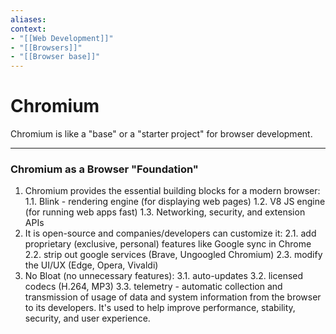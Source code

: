 ```yaml
---
aliases:
context:
- "[[Web Development]]"
- "[[Browsers]]"
- "[[Browser base]]"
---
```


# Chromium

Chromium is like a "base" or a "starter project"  for browser development.

---
### Chromium as a Browser "Foundation"
1. Chromium provides the essential building blocks for a modern browser:
	1.1.  Blink - rendering engine (for displaying web pages)
	1.2.  V8 JS engine (for running web apps fast)
	1.3. Networking, security, and extension APIs
2. It is open-source and companies/developers can customize it:
	2.1.  add proprietary (exclusive, personal) features like Google sync in Chrome
	2.2. strip out google services (Brave, Ungoogled Chromium)
	2.3. modify the UI/UX (Edge, Opera, Vivaldi)
3. No Bloat (no unnecessary features):
	3.1. auto-updates
	3.2. licensed codecs (H.264, MP3)
	3.3. telemetry - automatic collection and transmission of usage of data and system information from the browser to its developers. It's used to help improve performance, stability, security, and user experience.